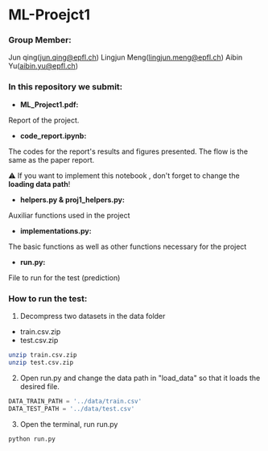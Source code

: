 # ML-Proejct1

### **Group Member**: 

Jun qing(jun.qing@epfl.ch)  Lingjun Meng(lingjun.meng@epfl.ch) Aibin Yu(aibin.yu@epfl.ch)



### **In this repository we submit:** 

- **ML_Project1.pdf:** 

Report of the project. 

- **code_report.ipynb:**

The codes for the report's results and figures presented. The flow is the same as the paper report.

⚠️ If you want to implement this notebook , don't forget to change the **loading data path**!

- **helpers.py & proj1_helpers.py:**

Auxiliar functions used in the project

- **implementations.py:**

The basic functions as well as other functions necessary for the project

- **run.py:**

File to run for the test (prediction)



### **How to run the test:**

1. Decompress two datasets in the data folder

- train.csv.zip
- test.csv.zip

```bash
unzip train.csv.zip
unzip test.csv.zip
```

2. Open run.py and change the data path in "load_data" so that it loads the desired file. 

```python
DATA_TRAIN_PATH = '../data/train.csv'
DATA_TEST_PATH = '../data/test.csv'
```

3. Open the terminal, run run.py

```bash
python run.py
```





